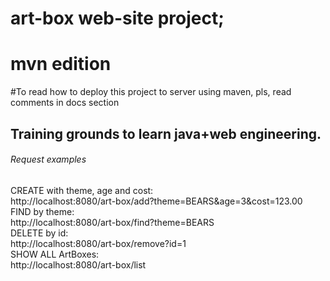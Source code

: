 # art-box web-site project;
# mvn edition

#To read how to deploy this project to server using maven, pls, read comments in docs section

<h2>Training grounds to learn java+web engineering.</h2>
</p>
<h6>Request examples</h6>

CREATE with theme, age and cost:<br>
	http://localhost:8080/art-box/add?theme=BEARS&age=3&cost=123.00<br>
FIND by theme:<br>
	http://localhost:8080/art-box/find?theme=BEARS<br>
DELETE by id:<br>
	http://localhost:8080/art-box/remove?id=1<br>
SHOW ALL ArtBoxes:<br>
	http://localhost:8080/art-box/list<br>